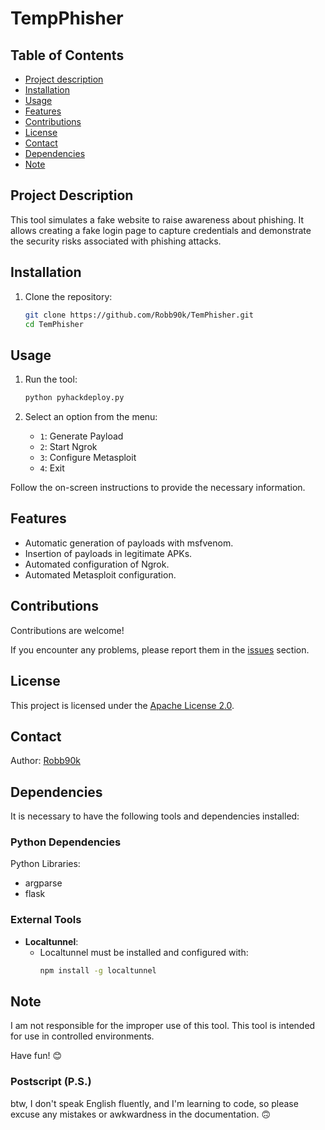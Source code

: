 # TempPhisher

## Table of Contents

- [Project description](#project-description)
- [Installation](#installation)
- [Usage](#usage)
- [Features](#features)
- [Contributions](#contributions)
- [License](#license)
- [Contact](#contact)
- [Dependencies](#dependencies)
- [Note](#note)

## Project Description
This tool simulates a fake website to raise awareness about phishing. It allows creating a fake login page to capture credentials and demonstrate the security risks associated with phishing attacks.

## Installation

1. Clone the repository:
    ````bash
    git clone https://github.com/Robb90k/TemPhisher.git
    cd TemPhisher
    ````
## Usage

1. Run the tool:
    ````bash
    python pyhackdeploy.py
    ````

2. Select an option from the menu:
    - ``1``: Generate Payload
    - ``2``: Start Ngrok
    - ``3``: Configure Metasploit
    - ``4``: Exit

Follow the on-screen instructions to provide the necessary information.

## Features

- Automatic generation of payloads with msfvenom.
- Insertion of payloads in legitimate APKs.
- Automated configuration of Ngrok.
- Automated Metasploit configuration.

## Contributions

Contributions are welcome!

If you encounter any problems, please report them in the [issues](https://github.com/Robb90k/TemPhisher/issues) section.

## License

This project is licensed under the [Apache License 2.0](LICENSE).

## Contact

Author: [Robb90k](https://github.com/Robb90k)  

## Dependencies

It is necessary to have the following tools and dependencies installed:

### Python Dependencies

Python Libraries:
- argparse
- flask

### External Tools
- **Localtunnel**:
  - Localtunnel must be installed and configured with:
    ````bash
    npm install -g localtunnel
    ````

## Note

I am not responsible for the improper use of this tool. This tool is intended for use in controlled environments.

Have fun! 😊

### Postscript (P.S.)

btw, I don't speak English fluently, and I'm learning to code, so please excuse any mistakes or awkwardness in the documentation. 🙃
